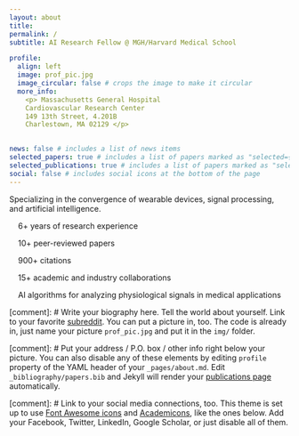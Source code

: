 ```yaml
---
layout: about
title: 
permalink: /
subtitle: AI Research Fellow @ MGH/Harvard Medical School

profile:
  align: left
  image: prof_pic.jpg
  image_circular: false # crops the image to make it circular
  more_info: 
    <p> Massachusetts General Hospital 
    Cardiovascular Research Center 
    149 13th Street, 4.201B  
    Charlestown, MA 02129 </p>
    

news: false # includes a list of news items
selected_papers: true # includes a list of papers marked as "selected={true}"
selected_publications: true # includes a list of papers marked as "selected={true}"
social: false # includes social icons at the bottom of the page
---
```


Specializing in the convergence of wearable devices, signal processing, and artificial intelligence.

&nbsp; <i class="fas fa-flask"></i> &nbsp;  6+ years of research experience

&nbsp; <i class="fas fa-file-alt"></i>  &nbsp;  10+ peer-reviewed papers

&nbsp; <i class="fas fa-quote-right"></i> &nbsp;  900+ citations 

&nbsp; <i class="fas fa-handshake"></i> &nbsp;  15+ academic and industry collaborations

&nbsp; <i class="fas fa-heartbeat"></i> &nbsp;  AI algorithms for analyzing physiological signals in medical applications



<!--[Detailed Curriculum]({{ '/assets/pdf/cv.pdf' | relative_url }})-->



[comment]: # Write your biography here. Tell the world about yourself. Link to your favorite [subreddit](http://reddit.com). You can put a picture in, too. The code is already in, just name your picture `prof_pic.jpg` and put it in the `img/` folder.

[comment]: # Put your address / P.O. box / other info right below your picture. You can also disable any of these elements by editing `profile` property of the YAML header of your `_pages/about.md`. Edit `_bibliography/papers.bib` and Jekyll will render your [publications page](/al-folio/publications/) automatically.

[comment]: # Link to your social media connections, too. This theme is set up to use [Font Awesome icons](https://fontawesome.com/) and [Academicons](https://jpswalsh.github.io/academicons/), like the ones below. Add your Facebook, Twitter, LinkedIn, Google Scholar, or just disable all of them.
